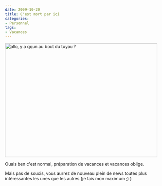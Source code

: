 ```yaml
---
date: 2009-10-20
title: C'est mort par ici
categories:
- Personnel
tags:
- Vacances
---
```

<img class="alignnone size-full wp-image-1409" title="allo, y a qqun au bout du tuyau ?" src="https://dlgjp9x71cipk.cloudfront.net/2009/10/2824871650_3a74fc4d77.jpg" alt="allo, y a qqun au bout du tuyau ?" width="500" height="375" />

Ouais ben c'est normal, préparation de vacances et vacances oblige.

Mais pas de soucis, vous aurrez de nouveau plein de news toutes plus intéressantes les unes que les autres (je fais mon maximum ;) )
